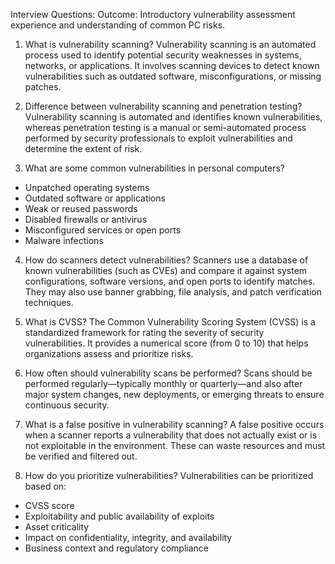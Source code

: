 Interview Questions:
Outcome: Introductory vulnerability assessment experience and understanding of common PC risks.

1. What is vulnerability scanning?
Vulnerability scanning is an automated process used to identify potential security weaknesses in systems, networks, or applications. It involves scanning devices to detect known vulnerabilities such as outdated software, misconfigurations, or missing patches.

2. Difference between vulnerability scanning and penetration testing?
Vulnerability scanning is automated and identifies known vulnerabilities, whereas penetration testing is a manual or semi-automated process performed by security professionals to exploit vulnerabilities and determine the extent of risk.

3. What are some common vulnerabilities in personal computers?
- Unpatched operating systems
- Outdated software or applications
- Weak or reused passwords
- Disabled firewalls or antivirus
- Misconfigured services or open ports
- Malware infections

4. How do scanners detect vulnerabilities?
Scanners use a database of known vulnerabilities (such as CVEs) and compare it against system configurations, software versions, and open ports to identify matches. They may also use banner grabbing, file analysis, and patch verification techniques.

5. What is CVSS?
The Common Vulnerability Scoring System (CVSS) is a standardized framework for rating the severity of security vulnerabilities. It provides a numerical score (from 0 to 10) that helps organizations assess and prioritize risks.

6. How often should vulnerability scans be performed?
Scans should be performed regularly—typically monthly or quarterly—and also after major system changes, new deployments, or emerging threats to ensure continuous security.

7. What is a false positive in vulnerability scanning?
A false positive occurs when a scanner reports a vulnerability that does not actually exist or is not exploitable in the environment. These can waste resources and must be verified and filtered out.

8. How do you prioritize vulnerabilities?
Vulnerabilities can be prioritized based on:
- CVSS score
- Exploitability and public availability of exploits
- Asset criticality
- Impact on confidentiality, integrity, and availability
- Business context and regulatory compliance
